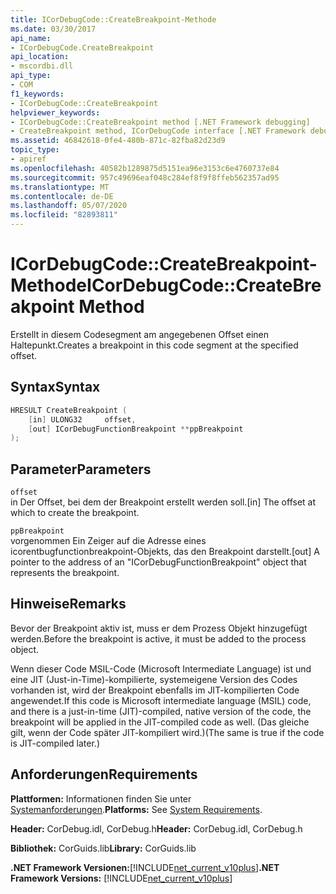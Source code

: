 ```yaml
---
title: ICorDebugCode::CreateBreakpoint-Methode
ms.date: 03/30/2017
api_name:
- ICorDebugCode.CreateBreakpoint
api_location:
- mscordbi.dll
api_type:
- COM
f1_keywords:
- ICorDebugCode::CreateBreakpoint
helpviewer_keywords:
- ICorDebugCode::CreateBreakpoint method [.NET Framework debugging]
- CreateBreakpoint method, ICorDebugCode interface [.NET Framework debugging]
ms.assetid: 46842618-0fe4-480b-871c-82fba82d23d9
topic_type:
- apiref
ms.openlocfilehash: 40582b1289875d5151ea96e3153c6e4760737e84
ms.sourcegitcommit: 957c49696eaf048c284ef8f9f8ffeb562357ad95
ms.translationtype: MT
ms.contentlocale: de-DE
ms.lasthandoff: 05/07/2020
ms.locfileid: "82893811"
---
```

# <a name="icordebugcodecreatebreakpoint-method"></a><span data-ttu-id="5c17f-102">ICorDebugCode::CreateBreakpoint-Methode</span><span class="sxs-lookup"><span data-stu-id="5c17f-102">ICorDebugCode::CreateBreakpoint Method</span></span>
<span data-ttu-id="5c17f-103">Erstellt in diesem Codesegment am angegebenen Offset einen Haltepunkt.</span><span class="sxs-lookup"><span data-stu-id="5c17f-103">Creates a breakpoint in this code segment at the specified offset.</span></span>  
  
## <a name="syntax"></a><span data-ttu-id="5c17f-104">Syntax</span><span class="sxs-lookup"><span data-stu-id="5c17f-104">Syntax</span></span>  
  
```cpp  
HRESULT CreateBreakpoint (  
    [in] ULONG32     offset,  
    [out] ICorDebugFunctionBreakpoint **ppBreakpoint  
);  
```  
  
## <a name="parameters"></a><span data-ttu-id="5c17f-105">Parameter</span><span class="sxs-lookup"><span data-stu-id="5c17f-105">Parameters</span></span>  
 `offset`  
 <span data-ttu-id="5c17f-106">in Der Offset, bei dem der Breakpoint erstellt werden soll.</span><span class="sxs-lookup"><span data-stu-id="5c17f-106">[in] The offset at which to create the breakpoint.</span></span>  
  
 `ppBreakpoint`  
 <span data-ttu-id="5c17f-107">vorgenommen Ein Zeiger auf die Adresse eines icorentbugfunctionbreakpoint-Objekts, das den Breakpoint darstellt.</span><span class="sxs-lookup"><span data-stu-id="5c17f-107">[out] A pointer to the address of an "ICorDebugFunctionBreakpoint" object that represents the breakpoint.</span></span>  
  
## <a name="remarks"></a><span data-ttu-id="5c17f-108">Hinweise</span><span class="sxs-lookup"><span data-stu-id="5c17f-108">Remarks</span></span>  
 <span data-ttu-id="5c17f-109">Bevor der Breakpoint aktiv ist, muss er dem Prozess Objekt hinzugefügt werden.</span><span class="sxs-lookup"><span data-stu-id="5c17f-109">Before the breakpoint is active, it must be added to the process object.</span></span>  
  
 <span data-ttu-id="5c17f-110">Wenn dieser Code MSIL-Code (Microsoft Intermediate Language) ist und eine JIT (Just-in-Time)-kompilierte, systemeigene Version des Codes vorhanden ist, wird der Breakpoint ebenfalls im JIT-kompilierten Code angewendet.</span><span class="sxs-lookup"><span data-stu-id="5c17f-110">If this code is Microsoft intermediate language (MSIL) code, and there is a just-in-time (JIT)-compiled, native version of the code, the breakpoint will be applied in the JIT-compiled code as well.</span></span> <span data-ttu-id="5c17f-111">(Das gleiche gilt, wenn der Code später JIT-kompiliert wird.)</span><span class="sxs-lookup"><span data-stu-id="5c17f-111">(The same is true if the code is JIT-compiled later.)</span></span>  
  
## <a name="requirements"></a><span data-ttu-id="5c17f-112">Anforderungen</span><span class="sxs-lookup"><span data-stu-id="5c17f-112">Requirements</span></span>  
 <span data-ttu-id="5c17f-113">**Plattformen:** Informationen finden Sie unter [Systemanforderungen](../../get-started/system-requirements.md).</span><span class="sxs-lookup"><span data-stu-id="5c17f-113">**Platforms:** See [System Requirements](../../get-started/system-requirements.md).</span></span>  
  
 <span data-ttu-id="5c17f-114">**Header:** CorDebug.idl, CorDebug.h</span><span class="sxs-lookup"><span data-stu-id="5c17f-114">**Header:** CorDebug.idl, CorDebug.h</span></span>  
  
 <span data-ttu-id="5c17f-115">**Bibliothek:** CorGuids.lib</span><span class="sxs-lookup"><span data-stu-id="5c17f-115">**Library:** CorGuids.lib</span></span>  
  
 <span data-ttu-id="5c17f-116">**.NET Framework Versionen:**[!INCLUDE[net_current_v10plus](../../../../includes/net-current-v10plus-md.md)]</span><span class="sxs-lookup"><span data-stu-id="5c17f-116">**.NET Framework Versions:** [!INCLUDE[net_current_v10plus](../../../../includes/net-current-v10plus-md.md)]</span></span>
